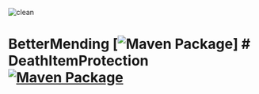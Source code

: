 ![clean](https://user-images.githubusercontent.com/111684641/212227707-b1251f93-f56f-4e90-bdbf-525df0d259df.png)



# BetterMending [![Maven Package](https://github.com/laika-murasaki/bettermending/actions/workflows/maven-publish.yml/badge.svg?branch=master)]          # DeathItemProtection [![Maven Package](https://github.com/laika-murasaki/DeathItemProtection/actions/workflows/maven-publish.yml/badge.svg?branch=master)](https://github.com/laika-murasaki/DeathItemProtection/actions/workflows/maven-publish.yml)

 
